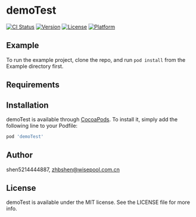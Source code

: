 # demoTest

[![CI Status](https://img.shields.io/travis/shen5214444887/demoTest.svg?style=flat)](https://travis-ci.org/shen5214444887/demoTest)
[![Version](https://img.shields.io/cocoapods/v/demoTest.svg?style=flat)](https://cocoapods.org/pods/demoTest)
[![License](https://img.shields.io/cocoapods/l/demoTest.svg?style=flat)](https://cocoapods.org/pods/demoTest)
[![Platform](https://img.shields.io/cocoapods/p/demoTest.svg?style=flat)](https://cocoapods.org/pods/demoTest)

## Example

To run the example project, clone the repo, and run `pod install` from the Example directory first.

## Requirements

## Installation

demoTest is available through [CocoaPods](https://cocoapods.org). To install
it, simply add the following line to your Podfile:

```ruby
pod 'demoTest'
```

## Author

shen5214444887, zhbshen@wisepool.com.cn

## License

demoTest is available under the MIT license. See the LICENSE file for more info.
